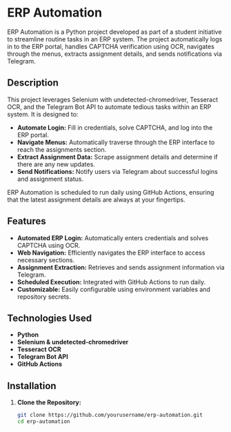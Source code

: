 # ERP Automation

ERP Automation is a Python project developed as part of a student initiative to streamline routine tasks in an ERP system. The project automatically logs in to the ERP portal, handles CAPTCHA verification using OCR, navigates through the menus, extracts assignment details, and sends notifications via Telegram.

## Description

This project leverages Selenium with undetected-chromedriver, Tesseract OCR, and the Telegram Bot API to automate tedious tasks within an ERP system. It is designed to:
- **Automate Login:** Fill in credentials, solve CAPTCHA, and log into the ERP portal.
- **Navigate Menus:** Automatically traverse through the ERP interface to reach the assignments section.
- **Extract Assignment Data:** Scrape assignment details and determine if there are any new updates.
- **Send Notifications:** Notify users via Telegram about successful logins and assignment status.

ERP Automation is scheduled to run daily using GitHub Actions, ensuring that the latest assignment details are always at your fingertips.

## Features

- **Automated ERP Login:** Automatically enters credentials and solves CAPTCHA using OCR.
- **Web Navigation:** Efficiently navigates the ERP interface to access necessary sections.
- **Assignment Extraction:** Retrieves and sends assignment information via Telegram.
- **Scheduled Execution:** Integrated with GitHub Actions to run daily.
- **Customizable:** Easily configurable using environment variables and repository secrets.

## Technologies Used

- **Python**
- **Selenium & undetected-chromedriver**
- **Tesseract OCR**
- **Telegram Bot API**
- **GitHub Actions**

## Installation

1. **Clone the Repository:**

   ```bash
   git clone https://github.com/yourusername/erp-automation.git
   cd erp-automation
